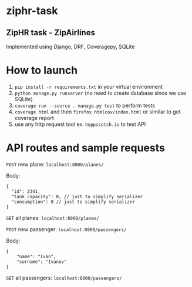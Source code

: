 # ziphr-task

## ZipHR task - ZipAirlines

Implemented using Django, DRF, Coveragepy, SQLite

# How to launch 

1. `pip install -r requirements.txt` in your virtual environment
2. `python manage.py runserver` (no need to create database since we use SQLite)
3. `coverage run --source . manage.py test` to perform tests
4. `coverage html` and then `firefox htmlcov/index.html` or similar to get coverage report
5. use any http request tool ex. `hoppscotch.io` to test API

# API routes and sample requests

`POST` new plane:
`localhost:8000/planes/`

Body:
```
{
  "id": 2341, 
  "tank_capacity": 0, // just to simplify serializer
  "consumption": 0 // just to simplify serializer
}
```

`GET` all planes:
`localhost:8000/planes/`

`POST` new passenger:
`localhost:8000/passengers/`

Body:
```
{
    "name": "Ivan",
    "surname": "Ivanov"
}
```

`GET` all passengers:
`localhost:8000/passengers/`
